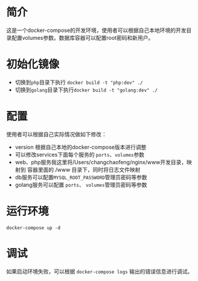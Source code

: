 # 简介
这是一个docker-compose的开发环境，使用者可以根据自己本地环境的开发目录配置volumes参数。数据库容器可以配置root密码和新用户。

# 初始化镜像
- 切换到`php`目录下执行 `docker build -t "php:dev" ./`
- 切换到`golang`目录下执行`docker build -t "golang:dev" ./`

# 配置
使用者可以根据自己实际情况做如下修改：
- version 根据自己本地的docker-compose版本进行调整
- 可以修改services下面每个服务的 `ports`、`volumes`参数
- web、php服务我这里将/Users/changchaofeng/nginx/www开发目录，映射到 容器里面的 /www 目录下，同时将日志文件映射
- db服务可以配置`MYSQL_ROOT_PASSWORD`管理员密码等参数
- golang服务可以配置 `ports`、 `volumes`管理员密码等参数

# 运行环境
`docker-compose up -d`

# 调试
如果启动环境失败，可以根据 `docker-compose logs` 输出的错误信息进行调试。